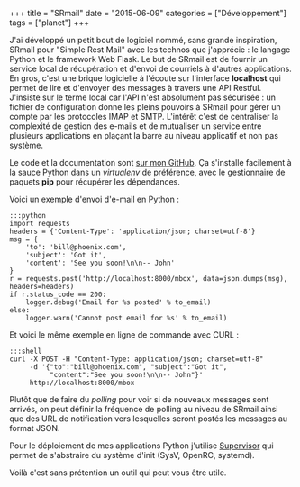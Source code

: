 +++
title = "SRmail"
date = "2015-06-09"
categories = ["Développement"]
tags = ["planet"]
+++

J'ai développé un petit bout de logiciel nommé, sans grande inspiration, SRmail
pour "Simple Rest Mail" avec les technos que j'apprécie : le langage Python et
le framework Web Flask. Le but de SRmail est de fournir un service local de
récupération et d'envoi de courriels à d'autres applications. En gros, c'est
une brique logicielle à l'écoute sur l'interface **localhost** qui permet de
lire et d'envoyer des messages à travers une API Restful. J'insiste sur le
terme local car l'API n'est absolument pas sécurisée : un fichier de
configuration donne les pleins pouvoirs à SRmail pour gérer un compte par les
protocoles IMAP et SMTP. L'intérêt c'est de centraliser la complexité de
gestion des e-mails et de mutualiser un service entre plusieurs applications en
plaçant la barre au niveau applicatif et non pas système.

Le code et la documentation sont [sur mon
GitHub](https://github.com/kianby/srmail).  Ça s'installe facilement à la sauce
Python dans un *virtualenv* de préférence, avec le gestionnaire de paquets
**pip** pour récupérer les dépendances.

Voici un exemple d'envoi d'e-mail en Python :

    :::python
    import requests
    headers = {'Content-Type': 'application/json; charset=utf-8'}
    msg = {
        'to': 'bill@phoenix.com',
        'subject': 'Got it',
        'content': 'See you soon!\n\n-- John'
    }
    r = requests.post('http://localhost:8000/mbox', data=json.dumps(msg), headers=headers)
    if r.status_code == 200:
        logger.debug('Email for %s posted' % to_email)
    else:
        logger.warn('Cannot post email for %s' % to_email)

Et voici le même exemple en ligne de commande avec CURL :

    :::shell
    curl -X POST -H "Content-Type: application/json; charset=utf-8"
         -d '{"to":"bill@phoenix.com", "subject":"Got it", 
              "content":"See you soon!\n\n-- John"}'
         http://localhost:8000/mbox

Plutôt que de faire du *polling* pour voir si de nouveaux messages sont
arrivés, on peut définir la fréquence de polling au niveau de SRmail ainsi que
des URL de notification vers lesquelles seront postés les messages au format
JSON.

Pour le déploiement de mes applications Python j'utilise [Supervisor](/supervisor-gestion-de-processus.html) qui
permet de s'abstraire du système d'init (SysV,  OpenRC, systemd).

Voilà c'est sans prétention un outil qui peut vous être utile.

